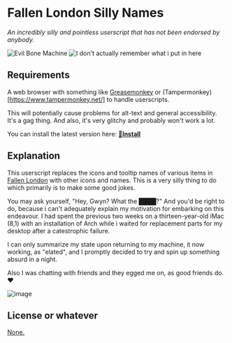 # Fallen London Silly Names
*An incredibly silly and pointless userscript that has not been endorsed by anybody.*

![Evil Bone Machine](https://user-images.githubusercontent.com/59987656/119097643-fc34d380-b9e2-11eb-9c4a-42b59d26be04.png)
![I don't actually remember what i put in here](https://user-images.githubusercontent.com/59987656/119097667-048d0e80-b9e3-11eb-8224-67bc276b553d.png)

## Requirements
A web browser with something like [Greasemonkey](https://addons.mozilla.org/en-CA/firefox/addon/greasemonkey/) or (Tampermonkey)[https://www.tampermonkey.net/] to handle userscripts.

This will potentially cause problems for alt-text and general accessibility. It's a gag thing. And also, it's very glitchy and probably won't work a lot.

You can install the latest version here: [**📜Install**](https://raw.github.com/GwyndolynMarchant/Fallen-London-Silly-Names/main/fl-silly-names.user.js)

## Explanation
This userscript replaces the icons and tooltip names of various items in [Fallen London](https://fallenlondon.com) with other icons and names. This is a very silly thing to do which primarily is to make some good jokes.

You may ask yourself, "Hey, Gwyn? What the ████?" And you'd be right to do, because i can't adequately explain my motivation for embarking on this endeavour. I had spent the previous two weeks on a thirteen-year-old iMac (8,1) with an installation of Arch while i waited for replacement parts for my desktop after a catestrophic failure.

I can only summarize my state upon returning to my machine, it now working, as "elated", and I promptly decided to try and spin up something absurd in a night.

Also I was chatting with friends and they egged me on, as good friends do. ❤

![image](https://user-images.githubusercontent.com/59987656/119097893-4027d880-b9e3-11eb-85aa-8f625a5041a1.png)

## License or whatever

[None.](LICENSE)
